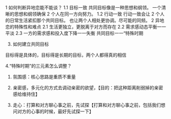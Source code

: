 1 如何判断异地恋能不能谈？
1.1 目标一致
共同目标像是一种思想和纲领。
一个清晰的思想和纲领确保 2 个人在同一方向努力。
1.2 行动一致
行动一致会让 2 个人的日常生活紧扣那个共同目标。
也让两个人相处更协调。尽可能的同频。
2 异地恋的特殊性和难点
2.1 生活更独立，更脱离于对方而存在
2.2 需求感动态平衡一一平淡
2.3 一方的需求感和投入度下降一一失衡
共同目标一一“特殊时期

3. 如何建立共同目标

目标得是具体的，目标得是长期的目标，两个人都得真的相信

4.“特殊时期”的三元素怎么调整？

1. 氛围感：核心思路是重质不重量

2. 亲密感，多元化的方式去调动亲密的欲望，【目的：把这种距离削弱掉的亲密感给维持住】

3. 走心：打算和对方聊心事之前，先试探【打算和对方聊心事之前，包括我们想问对方的心事的时候，最好先试探一下】
